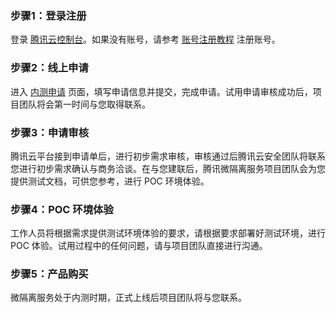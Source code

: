 ### 步骤1：登录注册
登录 [腾讯云控制台](https://console.cloud.tencent.com/)。如果没有账号，请参考 [账号注册教程](https://cloud.tencent.com/document/product/378/17985) 注册账号。
### 步骤2：线上申请
进入 [内测申请]() 页面，填写申请信息并提交，完成申请。试用申请审核成功后，项目团队将会第一时间与您取得联系。
### 步骤3：申请审核
腾讯云平台接到申请单后，进行初步需求审核，审核通过后腾讯云安全团队将联系您进行初步需求确认与商务洽谈。在与您建联后，腾讯微隔离服务项目团队会为您提供测试文档，可供您参考，进行 POC 环境体验。
### 步骤4：POC 环境体验
工作人员将根据需求提供测试环境体验的要求，请根据要求部署好测试环境，进行 POC 体验。试用过程中的任何问题，请与项目团队直接进行沟通。
### 步骤5：产品购买
微隔离服务处于内测时期，正式上线后项目团队将与您联系。
